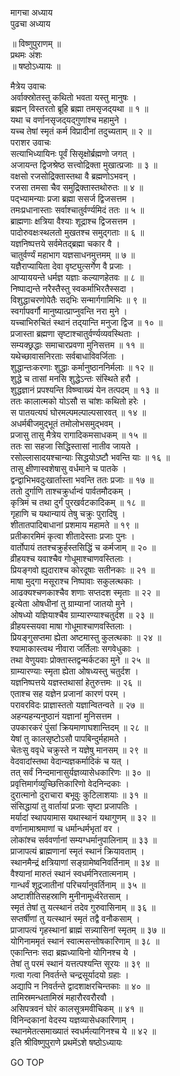 मागचा अध्याय  
पुढचा अध्याय  
  
॥ विष्णुपुराणम् ॥  
प्रथमः अंशः  
॥ षष्ठोऽध्यायः ॥  
  
मैत्रेय उवाचः  
अर्वाक्स्रोतस्तु कथितो भवता यस्तु मानुषः ।  
ब्रह्मन् विस्तरतो ब्रूहि ब्रह्मा तमसृजद्‌यथा ॥ १ ॥  
यथा च वर्णानसृजद्‌यद्गुणांश्च महामुने ।  
यच्च तेषां स्मृतं कर्म विप्रादीनां तदुच्यताम् ॥ २ ॥  
पराशर उवाचः  
सत्याभिध्यायिनः पूर्वं सिसृक्षोर्ब्रह्मणो जगत् ।  
अजायन्त द्विजश्रेष्ठ सत्त्वोद्रिक्ता मुखात्प्रजाः ॥ ३ ॥  
वक्षसो रजसोद्रिक्तास्तथा वै ब्रह्मणोऽभवन् ।  
रजसा तमसा चैव समुद्रिक्तास्तथोरुतः ॥ ४ ॥  
पद्‌भ्यामन्याः प्रजा ब्रह्मा ससर्ज द्विजसत्तम ।  
तमःप्रधानास्ताः सर्वाश्चातुर्वर्ण्यमिदं ततः ॥ ५ ॥  
ब्राह्मणाः क्षत्रिया वैश्याः शूद्राश्च द्विजसत्तम ।  
पादोरुवक्षःस्थलतो मुखतश्च समुद्‌गताः ॥ ६ ॥  
यज्ञनिष्पत्तये सर्वमेतद्‌ब्रह्मा चकार वै ।  
चातुर्वर्ण्यं महाभाग यज्ञसाधनमुत्तमम् ॥ ७ ॥  
यज्ञैराप्यायिता देवा वृष्ट्युत्सर्गेण वै प्रजाः ।  
आप्याययन्ते धर्मज्ञ यज्ञाः कल्याणहेतवः ॥ ८ ॥  
निष्पाद्यन्ते नरैस्तैस्तु स्वकर्माभिरतैस्सदा ।  
विशुद्धाचरणोपेतैः सद्‌भिः सन्मार्गगामिभिः ॥ ९ ॥  
स्वर्गापवर्गौ मानुष्यात्प्राप्नुवन्ति नरा मुने ।  
यच्चाभिरुचितं स्थानं तद्‌यान्ति मनुजा द्विज ॥ १० ॥  
प्रजास्ता ब्रह्मणा सृष्टाश्चातुर्वर्ण्यव्यवस्थिताः ।  
सम्यक्छ्रद्धाः समाचारप्रवणा मुनिसत्तम ॥ ११ ॥  
यथेच्छावासनिरताः सर्वबाधाविवर्जिताः ।  
शुद्धान्तःकरणाः शुद्धाः कर्मानुष्ठाननिर्मलाः ॥ १२ ॥  
शुद्धे च तासां मनसि शुद्धेऽन्तः संस्थिते हरौ ।  
शुद्धज्ञानं प्रपश्यन्ति विष्ण्वाख्यं येन तत्पदम् ॥ १३ ॥  
ततः कालात्मको योऽसौ स चांशः कथितो हरेः ।  
स पातयत्यघं घोरमल्पमल्पाल्पसारवत् ॥ १४ ॥  
अधर्मबीजमुद्‌भूतं तमोलोभसमुद्‌भवम् ।  
प्रजासु तासु मैत्रेय रागादिकमसाधकम् ॥ १५ ॥  
ततः सा सहजा सिद्धिस्तासां नातीव जायते ।  
रसोल्लासादयश्चान्याः सिद्धयोऽष्टौ भवन्ति याः ॥ १६ ॥  
तासु क्षीणास्वशेषासु वर्धमाने च पातके ।  
द्वन्द्वाभिभवदुःखार्तास्ता भवन्ति ततः प्रजाः ॥ १७ ॥  
ततो दुर्गाणि ताश्चक्रुर्धान्वं पार्वतमौदकम् ।  
कृत्रिमं च तथा दुर्गं पुरखर्वटकादिकम् ॥ १८ ॥  
गृहाणि च यथान्यायं तेषु चक्रुः पुरादिषु ।  
शीतातपादिबाधानां प्रशमाय महामते ॥ १९ ॥  
प्रतीकारमिमं कृत्वा शीतादेस्ताः प्रजाः पुनः ।  
वार्तोपायं ततश्चक्रुर्हस्तसिद्धिं च कर्मजाम् ॥ २० ॥  
व्रीहयश्च यवाश्चैव गोधूमाश्चाणवस्तिलाः ।  
प्रियङ्‌गवो ह्युदाराश्च कोरदूषाः सतीनकाः ॥ २१ ॥  
माषा मुद्गा मसूराश्च निष्पावाः सकुलत्थकाः ।  
आढक्यश्चणकाश्चैव शणाः सप्तदश स्मृताः ॥ २२ ॥  
इत्येता ओषधीनां तु ग्राम्यानां जातयो मुने ।  
ओषध्यो यज्ञियाश्चैव ग्राम्यारण्याश्चतुर्दश ॥ २३ ॥  
व्रीहयस्सयवा माषा गोधूमाश्चाणवस्तिलाः ।  
प्रियङ्‌गुसप्तमा ह्येता अष्टमास्तु कुलत्थकाः ॥ २४ ॥  
श्यामाकास्त्वथ नीवारा जर्तिलाः सगवेधुकाः ।  
तथा वेणुयवाः प्रोक्तास्तद्वन्मर्कटका मुने ॥ २५ ॥  
ग्राम्यारण्याः स्मृता ह्येता ओषध्यस्तु चतुर्दश ।  
यज्ञनिष्पत्तये यज्ञस्तथासां हेतुरुत्तमः ॥ २६ ॥  
एताश्च सह यज्ञेन प्रजानां कारणं परम् ।  
परावरविदः प्राज्ञास्ततो यज्ञान्वितन्वते ॥ २७ ॥  
अहन्यहन्यनुष्ठानं यज्ञानां मुनिसत्तम ।  
उपकारकरं पुंसां क्रियमाणाघशान्तिदम् ॥ २८ ॥  
येषां तु कालसृष्टोऽसौ पापबिन्दुर्महामते ।  
चेतःसु ववृधे चक्रुस्ते न यज्ञेषु मानसम् ॥ २९ ॥  
वेदवादांस्तथा वेदान्यज्ञकर्मादिकं च यत् ।  
तत् सर्वं निन्दमानासुर्यज्ञव्यासेधकारिणः ॥ ३० ॥  
प्रवृत्तिमार्गव्युच्छित्तिकारिणो वेदनिन्दकाः ।  
दुरात्मानो दुराचारा बभूवुः कुटिलाशयाः ॥ ३१ ॥  
संसिद्धायां तु वार्तायां प्रजाः सृष्टा प्रजापतिः ।  
मर्यादां स्थापयामास यथास्थानं यथागुणम् ॥ ३२ ॥  
वर्णानामाश्रमाणां च धर्मान्धर्मभृतां वर ।  
लोकांश्च सर्ववर्णानां सम्यग्धर्मानुपालिनाम् ॥ ३३ ॥  
प्राजापत्यं ब्राह्मणानां स्मृतं स्थानं क्रियावताम् ।  
स्थानमैन्द्रं क्षत्रियाणां सङ्‌ग्रामेष्वनिवर्तिनाम् ॥ ३४ ॥  
वैश्यानां मारुतं स्थानं स्वधर्मनिरतात्मनाम् ।  
गान्धर्वं शूद्रजातीनां परिचर्यानुवर्तिनाम् ॥ ३५ ॥  
अष्टाशीतिसहस्राणि मुनीनामूर्ध्वरेतसाम् ।  
स्मृतं तेषां तु यत्स्थानं तदेव गुरुवासिनाम् ॥ ३६ ॥  
सप्तर्षीणां तु यत्स्थानं स्मृतं तद्वै वनौकसाम् ।  
प्राजापत्यं गृहस्थानां ब्राह्मं सन्न्यासिनां स्मृतम् ॥ ३७ ॥  
योगिनाममृतं स्थानं स्वात्मसन्तोषकारिणाम् ॥ ३८ ॥  
एकान्तिनः सदा ब्रह्मध्यायिनो योगिनश्च ये ।  
तेषां तु परमं स्थानं यत्तत्पश्यन्ति सूरयः ॥ ३९ ॥  
गत्वा गत्वा निवर्तन्ते चन्द्रसूर्यादयो ग्रहाः ।  
अद्यापि न निवर्तन्ते द्वादशाक्षरचिन्तकाः ॥ ४० ॥  
तामिस्रमन्धतामिस्रं महारौरवरौरवौ ।  
असिपत्रवनं घोरं कालसूत्रमवीचिकम् ॥ ४१ ॥  
विनिन्दकानां वेदस्य यज्ञव्यासेधकारिणाम् ।  
स्थानमेतत्समाख्यातं स्वधर्मत्यागिनश्च ये ॥ ४२ ॥  
इति श्रीविष्णुपुराणे प्रथमेंऽशे षष्ठोऽध्यायः  
  
  
  
GO TOP
